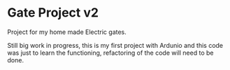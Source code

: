 # Gate Project v2

Project for my home made Electric gates.

Still big work in progress, this is my first project with Ardunio and this code was just to learn the functioning,
refactoring of the code will need to be done.
